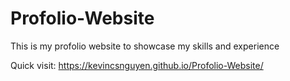 # Profolio-Website
This is my profolio website to showcase my skills and experience

Quick visit: https://kevincsnguyen.github.io/Profolio-Website/

